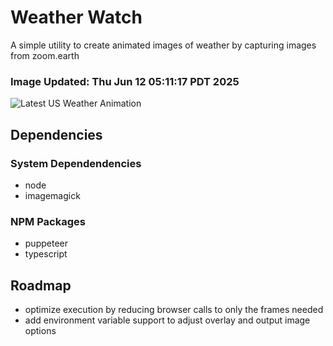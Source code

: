 # Weather Watch

A simple utility to create animated images of weather by capturing images from zoom.earth

### Image Updated: Thu Jun 12 05:11:17 PDT 2025

![Latest US Weather Animation](animations/2025-06-12.webp)

## Dependencies
### System Dependendencies
* node
* imagemagick
### NPM Packages
* puppeteer
* typescript

## Roadmap
* optimize execution by reducing browser calls to only the frames needed
* add environment variable support to adjust overlay and output image options
